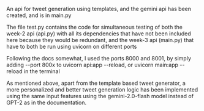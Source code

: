 An api for tweet generation using templates, and the gemini api has been created, and is in main.py

The file test.py contains the code for simultaneous testing of both the week-2 api (api.py) with all its dependencies that have not been included here because they 
would be redundant, and the week-3 api (main.py) that have to both be run using uvicorn on different ports

Following the docs somewhat, I used the ports 8000 and 8001, by simply adding --port 800x to uvicorn api:app --reload, or uvicorn main:app --reload in the terminal

As mentioned above, apart from the template based tweet generator, a more personalized and better tweet generation logic has been implemented using the same input 
features using the gemini-2.0-flash model instead of GPT-2 as in the documentation.
